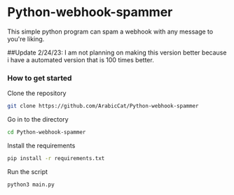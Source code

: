 # Python-webhook-spammer
This simple python program can spam a webhook with any message to you're liking.

##Update
2/24/23: I am not planning on making this version better because i have a automated version that is 100 times better.

### How to get started


Clone the repository
```sh
git clone https://github.com/ArabicCat/Python-webhook-spammer
```
Go in to the directory
```sh
cd Python-webhook-spammer
```
Install the requirements
```sh
pip install -r requirements.txt
```
Run the script
```sh
python3 main.py
```
